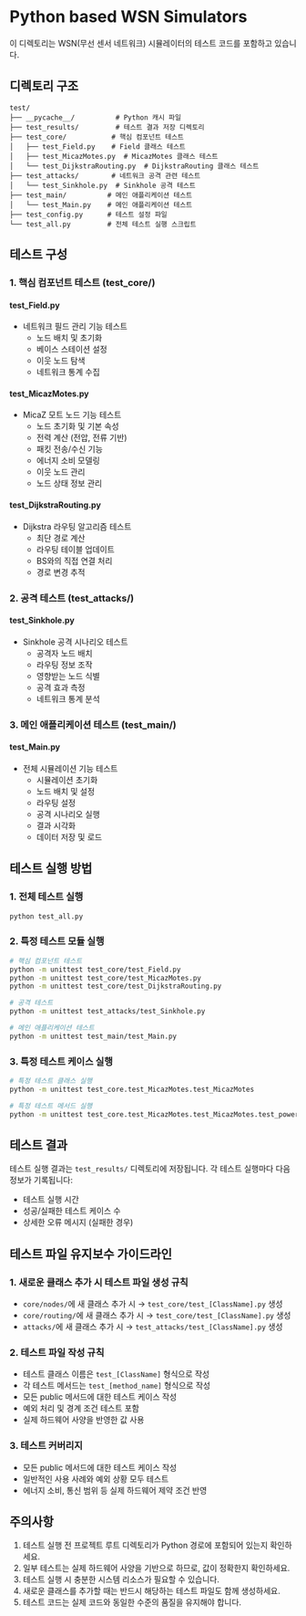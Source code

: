 # Python based WSN Simulators

이 디렉토리는 WSN(무선 센서 네트워크) 시뮬레이터의 테스트 코드를 포함하고 있습니다.

## 디렉토리 구조

```
test/
├── __pycache__/          # Python 캐시 파일
├── test_results/         # 테스트 결과 저장 디렉토리
├── test_core/           # 핵심 컴포넌트 테스트
│   ├── test_Field.py    # Field 클래스 테스트
│   ├── test_MicazMotes.py  # MicazMotes 클래스 테스트
│   └── test_DijkstraRouting.py  # DijkstraRouting 클래스 테스트
├── test_attacks/        # 네트워크 공격 관련 테스트
│   └── test_Sinkhole.py  # Sinkhole 공격 테스트
├── test_main/          # 메인 애플리케이션 테스트
│   └── test_Main.py    # 메인 애플리케이션 테스트
├── test_config.py      # 테스트 설정 파일
└── test_all.py         # 전체 테스트 실행 스크립트
```

## 테스트 구성

### 1. 핵심 컴포넌트 테스트 (test_core/)

#### test_Field.py
- 네트워크 필드 관리 기능 테스트
  - 노드 배치 및 초기화
  - 베이스 스테이션 설정
  - 이웃 노드 탐색
  - 네트워크 통계 수집

#### test_MicazMotes.py
- MicaZ 모트 노드 기능 테스트
  - 노드 초기화 및 기본 속성
  - 전력 계산 (전압, 전류 기반)
  - 패킷 전송/수신 기능
  - 에너지 소비 모델링
  - 이웃 노드 관리
  - 노드 상태 정보 관리

#### test_DijkstraRouting.py
- Dijkstra 라우팅 알고리즘 테스트
  - 최단 경로 계산
  - 라우팅 테이블 업데이트
  - BS와의 직접 연결 처리
  - 경로 변경 추적

### 2. 공격 테스트 (test_attacks/)

#### test_Sinkhole.py
- Sinkhole 공격 시나리오 테스트
  - 공격자 노드 배치
  - 라우팅 정보 조작
  - 영향받는 노드 식별
  - 공격 효과 측정
  - 네트워크 통계 분석

### 3. 메인 애플리케이션 테스트 (test_main/)

#### test_Main.py
- 전체 시뮬레이션 기능 테스트
  - 시뮬레이션 초기화
  - 노드 배치 및 설정
  - 라우팅 설정
  - 공격 시나리오 실행
  - 결과 시각화
  - 데이터 저장 및 로드

## 테스트 실행 방법

### 1. 전체 테스트 실행
```bash
python test_all.py
```

### 2. 특정 테스트 모듈 실행
```bash
# 핵심 컴포넌트 테스트
python -m unittest test_core/test_Field.py
python -m unittest test_core/test_MicazMotes.py
python -m unittest test_core/test_DijkstraRouting.py

# 공격 테스트
python -m unittest test_attacks/test_Sinkhole.py

# 메인 애플리케이션 테스트
python -m unittest test_main/test_Main.py
```

### 3. 특정 테스트 케이스 실행
```bash
# 특정 테스트 클래스 실행
python -m unittest test_core.test_MicazMotes.test_MicazMotes

# 특정 테스트 메서드 실행
python -m unittest test_core.test_MicazMotes.test_MicazMotes.test_power_calculation
```

## 테스트 결과

테스트 실행 결과는 `test_results/` 디렉토리에 저장됩니다. 각 테스트 실행마다 다음 정보가 기록됩니다:
- 테스트 실행 시간
- 성공/실패한 테스트 케이스 수
- 상세한 오류 메시지 (실패한 경우)

## 테스트 파일 유지보수 가이드라인

### 1. 새로운 클래스 추가 시 테스트 파일 생성 규칙
- `core/nodes/`에 새 클래스 추가 시 → `test_core/test_[ClassName].py` 생성
- `core/routing/`에 새 클래스 추가 시 → `test_core/test_[ClassName].py` 생성
- `attacks/`에 새 클래스 추가 시 → `test_attacks/test_[ClassName].py` 생성

### 2. 테스트 파일 작성 규칙
- 테스트 클래스 이름은 `test_[ClassName]` 형식으로 작성
- 각 테스트 메서드는 `test_[method_name]` 형식으로 작성
- 모든 public 메서드에 대한 테스트 케이스 작성
- 예외 처리 및 경계 조건 테스트 포함
- 실제 하드웨어 사양을 반영한 값 사용

### 3. 테스트 커버리지
- 모든 public 메서드에 대한 테스트 케이스 작성
- 일반적인 사용 사례와 예외 상황 모두 테스트
- 에너지 소비, 통신 범위 등 실제 하드웨어 제약 조건 반영

## 주의사항

1. 테스트 실행 전 프로젝트 루트 디렉토리가 Python 경로에 포함되어 있는지 확인하세요.
2. 일부 테스트는 실제 하드웨어 사양을 기반으로 하므로, 값이 정확한지 확인하세요.
3. 테스트 실행 시 충분한 시스템 리소스가 필요할 수 있습니다.
4. 새로운 클래스를 추가할 때는 반드시 해당하는 테스트 파일도 함께 생성하세요.
5. 테스트 코드는 실제 코드와 동일한 수준의 품질을 유지해야 합니다. 